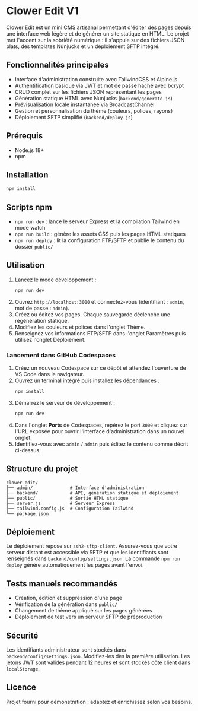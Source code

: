 # Clower Edit V1

Clower Edit est un mini CMS artisanal permettant d'éditer des pages depuis une interface web légère et de générer un site statique en HTML. Le projet met l'accent sur la sobriété numérique : il s'appuie sur des fichiers JSON plats, des templates Nunjucks et un déploiement SFTP intégré.

## Fonctionnalités principales

- Interface d'administration construite avec TailwindCSS et Alpine.js
- Authentification basique via JWT et mot de passe haché avec bcrypt
- CRUD complet sur les fichiers JSON représentant les pages
- Génération statique HTML avec Nunjucks (`backend/generate.js`)
- Prévisualisation locale instantanée via BroadcastChannel
- Gestion et personnalisation du thème (couleurs, polices, rayons)
- Déploiement SFTP simplifié (`backend/deploy.js`)

## Prérequis

- Node.js 18+
- npm

## Installation

```bash
npm install
```

## Scripts npm

- `npm run dev` : lance le serveur Express et la compilation Tailwind en mode watch
- `npm run build` : génère les assets CSS puis les pages HTML statiques
- `npm run deploy` : lit la configuration FTP/SFTP et publie le contenu du dossier `public/`

## Utilisation

1. Lancez le mode développement :
   ```bash
   npm run dev
   ```
2. Ouvrez `http://localhost:3000` et connectez-vous (identifiant : `admin`, mot de passe : `admin`).
3. Créez ou éditez vos pages. Chaque sauvegarde déclenche une régénération statique.
4. Modifiez les couleurs et polices dans l'onglet Thème.
5. Renseignez vos informations FTP/SFTP dans l'onglet Paramètres puis utilisez l'onglet Déploiement.

### Lancement dans GitHub Codespaces

1. Créez un nouveau Codespace sur ce dépôt et attendez l'ouverture de VS Code dans le navigateur.
2. Ouvrez un terminal intégré puis installez les dépendances :
   ```bash
   npm install
   ```
3. Démarrez le serveur de développement :
   ```bash
   npm run dev
   ```
4. Dans l'onglet **Ports** de Codespaces, repérez le port `3000` et cliquez sur l'URL exposée pour ouvrir l'interface d'administration dans un nouvel onglet.
5. Identifiez-vous avec `admin` / `admin` puis éditez le contenu comme décrit ci-dessus.

## Structure du projet

```
clower-edit/
├── admin/              # Interface d'administration
├── backend/            # API, génération statique et déploiement
├── public/             # Sortie HTML statique
├── server.js           # Serveur Express
├── tailwind.config.js  # Configuration Tailwind
└── package.json
```

## Déploiement

Le déploiement repose sur `ssh2-sftp-client`. Assurez-vous que votre serveur distant est accessible via SFTP et que les identifiants sont renseignés dans `backend/config/settings.json`. La commande `npm run deploy` génère automatiquement les pages avant l'envoi.

## Tests manuels recommandés

- Création, édition et suppression d'une page
- Vérification de la génération dans `public/`
- Changement de thème appliqué sur les pages générées
- Déploiement de test vers un serveur SFTP de préproduction

## Sécurité

Les identifiants administrateur sont stockés dans `backend/config/settings.json`. Modifiez-les dès la première utilisation. Les jetons JWT sont valides pendant 12 heures et sont stockés côté client dans `localStorage`.

## Licence

Projet fourni pour démonstration : adaptez et enrichissez selon vos besoins.
